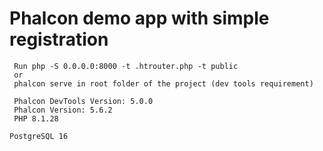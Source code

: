 # Phalcon demo app with simple registration

~~~
 Run php -S 0.0.0.0:8000 -t .htrouter.php -t public
 or
 phalcon serve in root folder of the project (dev tools requirement)

 Phalcon DevTools Version: 5.0.0
 Phalcon Version: 5.6.2
 PHP 8.1.28

PostgreSQL 16
~~~
